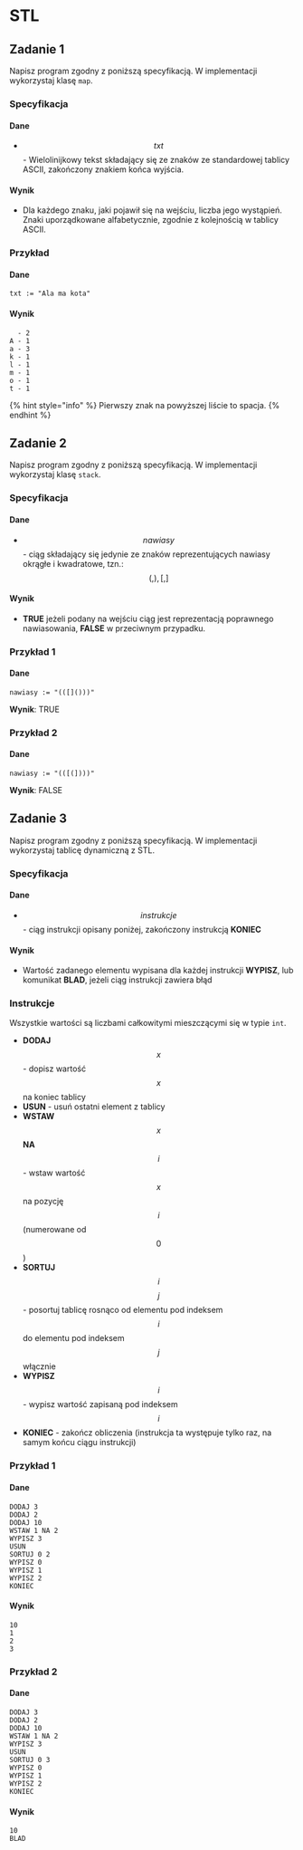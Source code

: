 # STL

## Zadanie 1

Napisz program zgodny z poniższą specyfikacją. W implementacji wykorzystaj klasę `map`.

### Specyfikacja

#### Dane

* $$txt$$ - Wielolinijkowy tekst składający się ze znaków ze standardowej tablicy ASCII, zakończony znakiem końca wyjścia.

#### Wynik

* Dla każdego znaku, jaki pojawił się na wejściu, liczba jego wystąpień. Znaki uporządkowane alfabetycznie, zgodnie z kolejnością w tablicy ASCII.

### Przykład

#### Dane

```
txt := "Ala ma kota"
```

#### Wynik

```
  - 2
A - 1
a - 3
k - 1
l - 1
m - 1
o - 1
t - 1
```

{% hint style="info" %}
Pierwszy znak na powyższej liście to spacja.
{% endhint %}

## Zadanie 2

Napisz program zgodny z poniższą specyfikacją. W implementacji wykorzystaj klasę `stack`.

### Specyfikacja

#### Dane

* $$nawiasy$$ - ciąg składający się jedynie ze znaków reprezentujących nawiasy okrągłe i kwadratowe, tzn.: $$(, ), [, ]$$

#### Wynik

* **TRUE** jeżeli podany na wejściu ciąg jest reprezentacją poprawnego nawiasowania, **FALSE** w przeciwnym przypadku.

### Przykład 1

#### Dane

```
nawiasy := "(([]()))"
```

**Wynik**: TRUE

### Przykład 2

#### Dane

```
nawiasy := "(([(])))"
```

**Wynik**: FALSE

## Zadanie 3

Napisz program zgodny z poniższą specyfikacją. W implementacji wykorzystaj tablicę dynamiczną z STL.

### Specyfikacja

#### Dane

* $$instrukcje$$ - ciąg instrukcji opisany poniżej, zakończony instrukcją **KONIEC**

#### Wynik

* Wartość zadanego elementu wypisana dla każdej instrukcji **WYPISZ**, lub komunikat **BLAD**, jeżeli ciąg instrukcji zawiera błąd

### Instrukcje

Wszystkie wartości są liczbami całkowitymi mieszczącymi się w typie `int`.

* **DODAJ** $$x$$ - dopisz wartość $$x$$ na koniec tablicy
* **USUN** - usuń ostatni element z tablicy
* **WSTAW** $$x$$ **NA** $$i$$ - wstaw wartość $$x$$ na pozycję $$i$$ (numerowane od $$0$$)
* **SORTUJ** $$i$$ $$j$$ - posortuj tablicę rosnąco od elementu pod indeksem $$i$$ do elementu pod indeksem $$j$$ włącznie
* **WYPISZ** $$i$$ - wypisz wartość zapisaną pod indeksem $$i$$
* **KONIEC** - zakończ obliczenia (instrukcja ta występuje tylko raz, na samym końcu ciągu instrukcji)

### Przykład 1

#### Dane

```
DODAJ 3
DODAJ 2
DODAJ 10
WSTAW 1 NA 2
WYPISZ 3
USUN
SORTUJ 0 2
WYPISZ 0
WYPISZ 1
WYPISZ 2
KONIEC
```

#### Wynik

```
10
1
2
3
```

### Przykład 2

#### Dane

```
DODAJ 3
DODAJ 2
DODAJ 10
WSTAW 1 NA 2
WYPISZ 3
USUN
SORTUJ 0 3
WYPISZ 0
WYPISZ 1
WYPISZ 2
KONIEC
```

#### Wynik

```
10
BLAD
```